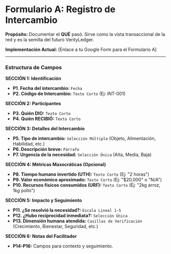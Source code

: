 # Formulario A: Registro de Intercambio

**Propósito:** Documentar el **QUÉ** pasó. Sirve como la vista transaccional de la red y es la semilla del futuro VerityLedger.

**Implementación Actual:** [Enlace a tu Google Form para el Formulario A]

---

### Estructura de Campos

**SECCIÓN 1: Identificación**
- **P1. Fecha del intercambio:** `Fecha`
- **P2. Código de Intercambio:** `Texto Corto` (Ej: INT-001)

**SECCIÓN 2: Participantes**
- **P3. Quién DIO:** `Texto Corto`
- **P4. Quién RECIBIÓ:** `Texto Corto`

**SECCIÓN 3: Detalles del Intercambio**
- **P5. Tipo de intercambio:** `Selección Múltiple` (Objeto, Alimentación, Habilidad, etc.)
- **P6. Descripción breve:** `Párrafo`
- **P7. Urgencia de la necesidad:** `Selección Única` (Alta, Media, Baja)

**SECCIÓN 4: Métricas Maxocráticas (Opcional)**
- **P8. Tiempo humano invertido (UTH):** `Texto Corto` (Ej: "2 horas")
- **P9. Valor económico aproximado:** `Texto Corto` (Ej: "$20,000" o "N/A")
- **P10. Recursos físicos consumidos (URF):** `Texto Corto` (Ej: "2kg arroz, 1kg pollo")

**SECCIÓN 5: Impacto y Seguimiento**
- **P11. ¿Se resolvió la necesidad?:** `Escala Lineal 1-5`
- **P12. ¿Hubo reciprocidad inmediata?:** `Selección Única`
- **P13. Dimensión humana atendida:** `Casillas de Verificación` (Crecimiento, Bienestar, Seguridad, etc.)

**SECCIÓN 6: Notas del Facilitador**
- **P14-P16:** Campos para contexto y seguimiento.
